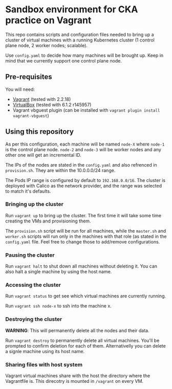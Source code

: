 # Sandbox environment for CKA practice on Vagrant

This repo contains scripts and configuration files needed to bring up a cluster
of virtual machines with a running Kubernetes cluster (1 control plane node, 2
worker nodes; scalable).

Use `config.yaml` to decide how many machines will be brought up. Keep in mind
that we currently support one control plane node.

## Pre-requisites

You will need:
- [Vagrant](https://www.vagrantup.com/downloads.html) (tested with 2.2.18)
- [VirtualBox](https://www.virtualbox.org/wiki/Downloads) (tested with 6.1.2
  r145957)
- Vagrant vbguest plugin (can be installed with `vagrant plugin install
  vagrant-vbguest`)

## Using this repository

As per this configuration, each machine will be named `node-X` where `node-1` is
the control plane node. `node-2` and `node-3` will be worker nodes and any other
one will get an incremental ID.

The IPs of the nodes are stated in the `config.yaml` and also refrenced in
`provision.sh`. They are within the 10.0.0.0/24 range.

The Pods IP range is configured by default to `192.168.0.0/16`. The cluster is
deployed with Calico as the network provider, and the range was selected to
match it's defaults.

### Bringing up the cluster

Run `vagrant up` to bring up the cluster. The first time it will take some time
creating the VMs and provisioning them.

The `provision.sh` script will be run for all machines, while the `master.sh`
and `worker.sh` scripts will run only in the machines with that role (as stated
in the `config.yaml` file. Feel free to change those to add/remove
configurations.

### Pausing the cluster

Run `vagrant halt` to shut down all machines without deleting it. You can also
halt a single machine by using the host name.

### Accessing the cluster

Run `vagrant status` to get see which virtual machines are currently running.

Run `vagrant ssh node-x` to ssh into the machine x.

### Destroying the cluster

**WARNING**: This will permanently delete all the nodes and their data.

Run `vagrant destroy` to permanently delete all virtual machines. You'll be
prompted to confirm deletion for each of them. Alternativelly you can delete a
signle machine using its host name.

### Sharing files with host system

Vagrant virtual machines share with the host the directory where
the Vagrantfile is. This direcotry is mounted in `/vagrant` on every VM.

